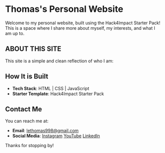# Thomas's Personal Website

Welcome to my personal website, built using the Hack4Impact Starter Pack!
This is a space where I share more about myself, my interests, and what I am up to.

## ABOUT THIS SITE

This site is a simple and clean reflection of who I am:

## How It is Built

- **Tech Stack**: HTML | CSS | JavaScript
- **Starter Template**: Hack4Impact Starter Pack

## Contact Me

You can reach me at:

- **Email**: [lethomas998@gmail.com](mailto:lethomas998@gmail.com)
- **Social Media**:
  [Instagram](https://www.instagram.com/tomaseuu/)
  [YouTube](https://www.youtube.com/@tomaseuu)
  [LinkedIn](https://www.linkedin.com/in/thomasle998/)

Thanks for stopping by!
